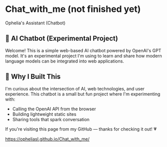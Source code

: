 # Chat_with_me (not finished yet)
Ophelia's Assistant (Chatbot) 

## 👾 AI Chatbot (Experimental Project)

Welcome! This is a simple web-based AI chatbot powered by OpenAI's GPT model. It's an experimental project I'm using to learn and share how modern language models can be integrated into web applications.

## 🦊 Why I Built This

I'm curious about the intersection of AI, web technologies, and user experience. This chatbot is a small but fun project where I'm experimenting with:
- Calling the OpenAI API from the browser
- Building lightweight static sites
- Sharing tools that spark conversation

If you're visiting this page from my GitHub — thanks for checking it out! 💗

https://opheliasl.github.io/Chat_with_me/
